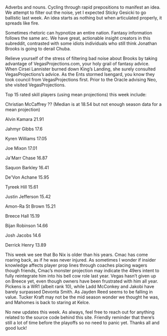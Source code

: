 
Adverbs and nouns. Cycling through rapid prepositions to manifest an idea.  We attempt to filter out the noise, yet I expected Sticky Gesicki to go ballistic last week.  An idea starts as nothing but when articulated properly, it spreads like fire.    

Sometimes rhetoric can hypnotize an entire nation.  Fantasy information follows the same arc.  We have great, actionable insight creators in this subreddit, contrasted with some idiots individuals who still think Jonathan Brooks is going to derail Chuba.  

Relieve yourself of the stress of filtering bad noise about Brooks by taking advantage of VegasProjections.com, your holy grail of fantasy advice.  When Cirsei Lannister burned down King’s Landing, she surely consulted VegasProjections’s advice.  As the Ents stormed Isengard, you know they took council from VegasProjections first.  Prior to the Oracle advising Neo, she visited VegasProjections.

Top 15 rated skill players (using mean projections) this week include: 

Christian McCaffrey ?? (Median is at 18.54 but not enough season data for a mean projection)

Alvin Kamara 21.91

Jahmyr Gibbs 17.6

Kyren Williams 17.05

Joe Mixon 17.01

Ja'Marr Chase 16.87

Saquon Barkley 16.41

De'Von Achane 15.95

Tyreek Hill 15.61

Justin Jefferson 15.42

Amon-Ra St Brown 15.21

Breece Hall 15.19

Bijan Robinson 14.66

Josh Jacobs 14.6

Derrick Henry 13.89

This week we see that Bo Nix is older than his years.  Cmac has come roaring back, as if he was never injured.  As sometimes I wonder if insider knowledge affects player prop lines through coaches placing wagers though friends, Cmac’s monster projection may indicate the 49ers intent to fully reintegrate him into his bell cow role last year.  Vegas hasn’t given up on Breece yet, even though owners have been frustrated with him all year.  Pickens is a WR1 (albeit rank 10), while Ladd McConkey and Jakobi have barely surpassed Devonta Smith.  As Jayden Reed seems to be falling in value.  Tucker Kraft may not be the mid season wonder we thought he was, and Mahomes is back to staring at Kelce. 

No new updates this week.  As always, feel free to reach out for anything related to the source code behind this site.  Friendly reminder that there’s still a lot of time before the playoffs so no need to panic yet.  Thanks all and good luck!  